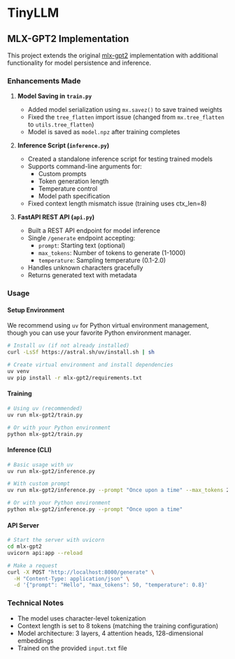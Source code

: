 # TinyLLM

## MLX-GPT2 Implementation

This project extends the original [mlx-gpt2](https://github.com/pranavjad/mlx-gpt2) implementation with additional functionality for model persistence and inference.

### Enhancements Made

1. **Model Saving in `train.py`**
   - Added model serialization using `mx.savez()` to save trained weights
   - Fixed the `tree_flatten` import issue (changed from `mx.tree_flatten` to `utils.tree_flatten`)
   - Model is saved as `model.npz` after training completes

2. **Inference Script (`inference.py`)**
   - Created a standalone inference script for testing trained models
   - Supports command-line arguments for:
     - Custom prompts
     - Token generation length
     - Temperature control
     - Model path specification
   - Fixed context length mismatch issue (training uses ctx_len=8)

3. **FastAPI REST API (`api.py`)**
   - Built a REST API endpoint for model inference
   - Single `/generate` endpoint accepting:
     - `prompt`: Starting text (optional)
     - `max_tokens`: Number of tokens to generate (1-1000)
     - `temperature`: Sampling temperature (0.1-2.0)
   - Handles unknown characters gracefully
   - Returns generated text with metadata

### Usage

#### Setup Environment

We recommend using `uv` for Python virtual environment management, though you can use your favorite Python environment manager.

```bash
# Install uv (if not already installed)
curl -LsSf https://astral.sh/uv/install.sh | sh

# Create virtual environment and install dependencies
uv venv
uv pip install -r mlx-gpt2/requirements.txt
```

#### Training
```bash
# Using uv (recommended)
uv run mlx-gpt2/train.py

# Or with your Python environment
python mlx-gpt2/train.py
```

#### Inference (CLI)
```bash
# Basic usage with uv
uv run mlx-gpt2/inference.py

# With custom prompt
uv run mlx-gpt2/inference.py --prompt "Once upon a time" --max_tokens 200 --temperature 0.8

# Or with your Python environment
python mlx-gpt2/inference.py --prompt "Once upon a time"
```

#### API Server
```bash
# Start the server with uvicorn
cd mlx-gpt2
uvicorn api:app --reload

# Make a request
curl -X POST "http://localhost:8000/generate" \
  -H "Content-Type: application/json" \
  -d '{"prompt": "Hello", "max_tokens": 50, "temperature": 0.8}'
```

### Technical Notes

- The model uses character-level tokenization
- Context length is set to 8 tokens (matching the training configuration)
- Model architecture: 3 layers, 4 attention heads, 128-dimensional embeddings
- Trained on the provided `input.txt` file